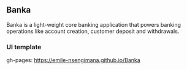 ## Banka
Banka is a light-weight core banking application that powers banking operations like account
creation, customer deposit and withdrawals.
### UI template
gh-pages: https://emile-nsengimana.github.io/Banka
